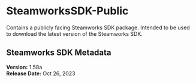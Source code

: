 # SteamworksSDK-Public

Contains a publicly facing Steamworks SDK package. Intended to be used to download the latest version of the Steamworks SDK.

## Steamworks SDK Metadata

**Version:**      1.58a<br/>
**Release Date:** Oct 26, 2023
